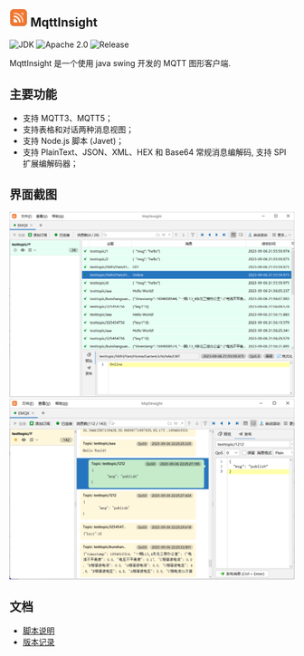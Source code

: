 <img src="assets/logo.png" alt="logo" width="32"/> MqttInsight
--
![JDK](https://img.shields.io/badge/JDK-17-blue.svg)
![Apache 2.0](https://img.shields.io/badge/Apache-2.0-blue.svg)
![Release](https://img.shields.io/badge/Release-1.0.1-blue.svg)

MqttInsight 是一个使用 java swing 开发的 MQTT 图形客户端.

## 主要功能

* 支持 MQTT3、MQTT5；
* 支持表格和对话两种消息视图；
* 支持 Node.js 脚本 (Javet)；
* 支持 PlainText、JSON、XML、HEX 和 Base64 常规消息编解码, 支持 SPI 扩展编解码器；

## 界面截图

![Screenshot1](screenshots/table_view.png)
![Screenshot1](screenshots/dialogue_view.png)

## 文档

* [脚本说明](Scripting.md)
* [版本记录](Changelog.md)
